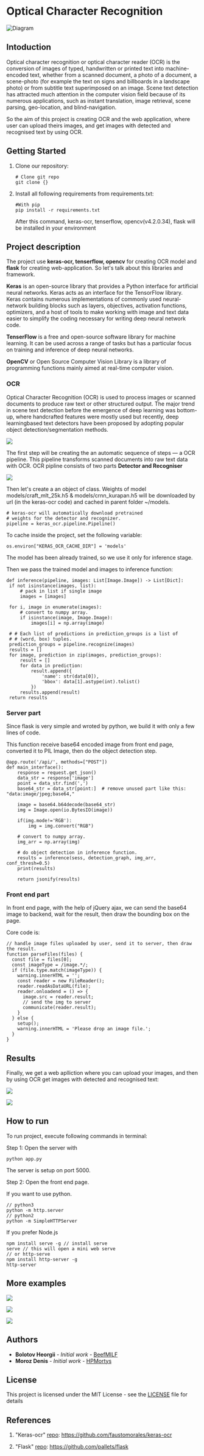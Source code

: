 # Optical Character Recognition
![Diagram](https://www.pyimagesearch.com/wp-content/uploads/2020/08/ocr_handwriting_reco_header.png)
## Intoduction 

   Optical character recognition or optical character reader (OCR) is the  conversion of images of typed, handwritten or printed text into machine-encoded text, whether from a scanned document, a photo of a document, a scene-photo (for example the text on signs and billboards in a landscape photo) or from subtitle text superimposed on an image. Scene text detection has attracted much attention in the computer vision field because of its numerous applications, such as instant translation, image retrieval, scene parsing,
geo-location, and blind-navigation.  

   So the aim of this project is creating OCR and the web application, where user can upload theirs images, and get images with detected and recognised text by using OCR.

## Getting Started

1. Clone our repository:  
   ```
   # Clone git repo
   git clone {} 
   ``` 
2. Install all following requirements from requirements.txt:
   ```
   #With pip
   pip install -r requirements.txt
   ```
   After this command, keras-ocr, tenserflow, opencv(v4.2.0.34), flask will be installed in your environment 
    
## Project description

   The project use **keras-ocr, tenserflow, opencv** for creating OCR model and **flask** for creating web-application. So let's talk about this libraries and framework.
   
   **Keras** is an open-source library that provides a Python interface for artificial neural networks. Keras acts as an interface for the TensorFlow library. Keras contains   numerous implementations of commonly used neural-network building blocks such as layers, objectives, activation functions, optimizers, and a host of tools to make working with image and text data easier to simplify the coding necessary for writing deep neural network code.
   
   **TenserFlow** is a free and open-source software library for machine learning. It can be used across a range of tasks but has a particular focus on training and inference of deep neural networks.
   
   **OpenCV** or Open Source Computer Vision Library is a library of programming functions mainly aimed at real-time computer vision.

### OCR 

   Optical Character Recognition (OCR) is used to process images or scanned documents to produce raw text or other structured output. The major trend in scene text detection before the emergence of deep learning was bottom-up, where handcrafted features were mostly used but recently, deep learningbased text detectors have been proposed by adopting popular object detection/segmentation methods.
   
   ![](https://imgur.com/ouvEJ6Q.png)
   
   The first step will be creating the an automatic sequence of steps — a OCR pipeline. This pipeline transforms scanned documents  into raw text data with OCR.
   OCR pipline consists of two parts **Detector and Recogniser** 
   
   ![](https://imgur.com/5Qjgffn.png)
   
   Then let's create a an object of class. Weights of model models/craft_mlt_25k.h5 & models/crnn_kurapan.h5 will be downloaded by url (in the keras-ocr code) and cached in parent folder ~/models.
   
   ```
   # keras-ocr will automatically download pretrained
   # weights for the detector and recognizer.
   pipeline = keras_ocr.pipeline.Pipeline()
   ```
   
   To cache inside the project, set the following variable:
   
   ```
   os.environ["KERAS_OCR_CACHE_DIR"] = 'models'
   ```
   
   The model has been already trained, so we use it only for inference stage.
   
   Then we pass the trained model and images to inference function:
   
   ```
   def inference(pipeline, images: List[Image.Image]) -> List[Dict]:
    if not isinstance(images, list):
        # pack in list if single image
        images = [images]

    for i, image in enumerate(images):
        # convert to numpy array.
        if isinstance(image, Image.Image):
            images[i] = np.array(image)

    # # Each list of predictions in prediction_groups is a list of
    # # (word, box) tuples.
    prediction_groups = pipeline.recognize(images)
    results = []
    for image, prediction in zip(images, prediction_groups):
        result = []
        for data in prediction:
            result.append({
                'name': str(data[0]),
                'bbox': data[1].astype(int).tolist()
            })
        results.append(result)
    return results
   ```
   
### Server part

Since flask is very simple and wroted by python, we build it with only a few lines of code.

This function receive base64 encoded image from front end page, converted it to PIL Image, then do the object detection step.

```
@app.route('/api/', methods=["POST"])
def main_interface():
    response = request.get_json()
    data_str = response['image']
    point = data_str.find(',')
    base64_str = data_str[point:]  # remove unused part like this: "data:image/jpeg;base64,"

    image = base64.b64decode(base64_str)       
    img = Image.open(io.BytesIO(image))

    if(img.mode!='RGB'):
        img = img.convert("RGB")
    
    # convert to numpy array.
    img_arr = np.array(img)

    # do object detection in inference function.
    results = inference(sess, detection_graph, img_arr, conf_thresh=0.5)
    print(results)

    return jsonify(results)
```

### Front end part

In front end page, with the help of  jQuery ajax, we can send the base64 image to backend, wait for the result, then draw the bounding box on the page.

Core code is:
```
// handle image files uploaded by user, send it to server, then draw the result.
function parseFiles(files) {
  const file = files[0];
  const imageType = /image.*/;
  if (file.type.match(imageType)) {
    warning.innerHTML = '';
    const reader = new FileReader();
    reader.readAsDataURL(file);
    reader.onloadend = () => {
      image.src = reader.result;
      // send the img to server
      communicate(reader.result);
    }
  } else {
    setup();
    warning.innerHTML = 'Please drop an image file.';
  }
}
```

## Results 
   Finally, we get a web aplliction where you can upload your images, and then by using OCR get images with detected and recognised text:
   
   ![](https://imgur.com/d88EEoq.png)
   
   ![](https://imgur.com/EBQ2IH2.png)
   
## How to run

   To run project, execute following commands in terminal:

   Step 1: Open the server with 
   ```
   python app.py
   ```
   The server is setup on port 5000.

   Step 2: Open the front end page.

   If you want to use python.
   ```
   // python3
   python -m http.server
   // python2
   python -m SimpleHTTPServer
   ```
   If you prefer Node.js
   ```
   npm install serve -g // install serve
   serve // this will open a mini web serve
   // or http-serve
   npm install http-server -g
   http-server
   ```
   
## More examples  

  ![](https://imgur.com/tLlfk1I.png)
  
  ![](https://imgur.com/LN41ooq.png)
  
  ![](https://imgur.com/KbxPIvr.png)
 


## Authors

* **Bolotov Heorgii** - *Initial work* - [BeefMILF](https://github.com/BeefMILF)
* **Moroz Denis** - *Initial work* - [HPMortys](https://github.com/HPMortys)

## License

This project is licensed under the MIT License - see the [LICENSE](https://github.com/BeefMILF/OCR-KPI-PetProject/blob/master/LICENSE) file for details

## References

1.  "Keras-ocr" [repo](https://github.com/faustomorales/keras-ocr): https://github.com/faustomorales/keras-ocr

2. "Flask" [repo](https://github.com/pallets/flask): https://github.com/pallets/flask





   
